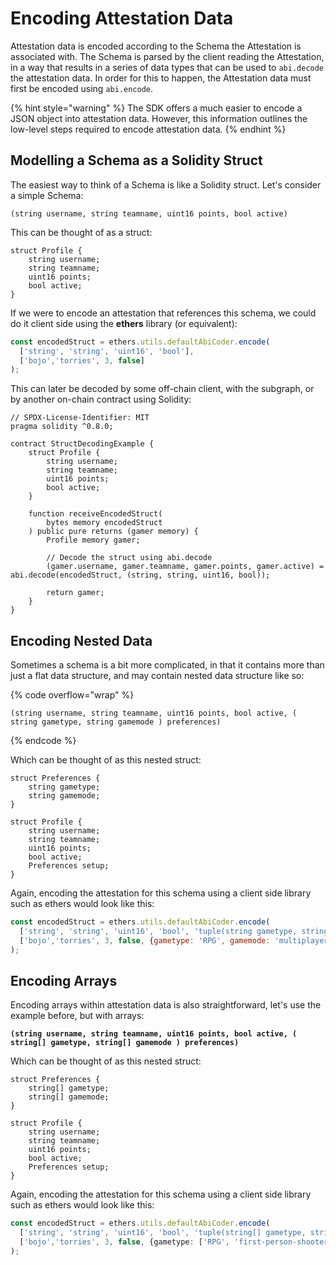 # Encoding Attestation Data

Attestation data is encoded according to the Schema the Attestation is associated with. The Schema is parsed by the client reading the Attestation, in a way that results in a series of data types that can be used to `abi.decode` the attestation data. In order for this to happen, the Attestation data must first be encoded using `abi.encode`.

{% hint style="warning" %}
The SDK offers a much easier to encode a JSON object into attestation data. However, this information outlines the low-level steps required to encode attestation data.
{% endhint %}

## Modelling a Schema as a Solidity Struct

The easiest way to think of a Schema is like a Solidity struct. Let's consider a simple Schema:

`(string username, string teamname, uint16 points, bool active)`

This can be thought of as a struct:

```solidity
struct Profile {
    string username;
    string teamname;
    uint16 points;
    bool active;
}
```

If we were to encode an attestation that references this schema, we could do it client side using the **ethers** library (or equivalent):

```javascript
const encodedStruct = ethers.utils.defaultAbiCoder.encode(
  ['string', 'string', 'uint16', 'bool'],
  ['bojo','torries', 3, false]
);
```

This can later be decoded by some off-chain client, with the subgraph, or by another on-chain contract using Solidity:

```solidity
// SPDX-License-Identifier: MIT
pragma solidity ^0.8.0;

contract StructDecodingExample {
    struct Profile {
        string username;
        string teamname;
        uint16 points;
        bool active;
    }

    function receiveEncodedStruct(
        bytes memory encodedStruct
    ) public pure returns (gamer memory) {
        Profile memory gamer;

        // Decode the struct using abi.decode
        (gamer.username, gamer.teamname, gamer.points, gamer.active) = abi.decode(encodedStruct, (string, string, uint16, bool));

        return gamer;
    }
}

```

## Encoding Nested Data

Sometimes a schema is a bit more complicated, in that it contains more than just a flat data structure, and may contain nested data structure like so:

{% code overflow="wrap" %}
```
(string username, string teamname, uint16 points, bool active, ( string gametype, string gamemode ) preferences)
```
{% endcode %}

Which can be thought of as this nested struct:

```solidity
struct Preferences {
    string gametype;
    string gamemode;
}

struct Profile {
    string username;
    string teamname;
    uint16 points;
    bool active;
    Preferences setup;
}
```

Again, encoding the attestation for this schema using a client side library such as ethers would look like this:

```javascript
const encodedStruct = ethers.utils.defaultAbiCoder.encode(
  ['string', 'string', 'uint16', 'bool', 'tuple(string gametype, string gamemode)'],
  ['bojo','torries', 3, false, {gametype: 'RPG', gamemode: 'multiplayer'}]
);
```

## Encoding Arrays

Encoding arrays within attestation data is also straightforward, let's use the example before, but with arrays:

<pre data-overflow="wrap"><code><strong>(string username, string teamname, uint16 points, bool active, ( string[] gametype, string[] gamemode ) preferences)
</strong></code></pre>

Which can be thought of as this nested struct:

```solidity
struct Preferences {
    string[] gametype;
    string[] gamemode;
}

struct Profile {
    string username;
    string teamname;
    uint16 points;
    bool active;
    Preferences setup;
}
```

Again, encoding the attestation for this schema using a client side library such as ethers would look like this:

```typescript
const encodedStruct = ethers.utils.defaultAbiCoder.encode(
  ['string', 'string', 'uint16', 'bool', 'tuple(string[] gametype, string[] gamemode)'],
  ['bojo','torries', 3, false, {gametype: ['RPG', 'first-person-shooter', 'racing'], gamemode: ['multiplayer', 'singleplayer'] }]
);
```
